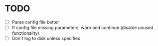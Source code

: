 # TODO

- [ ] Parse config file better
- [ ] If config file missing parameters, warn and continue (disable unused functionality)
- [ ] Don't log to disk unless specified
